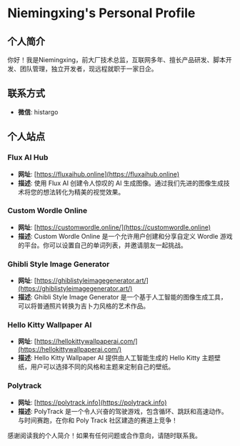 # Niemingxing's Personal Profile

## 个人简介

你好！我是Niemingxing，前大厂技术总监，互联网多年、擅长产品研发、脚本开发、团队管理，独立开发者，现远程就职于一家日企。

## 联系方式

- **微信**: histargo

## 个人站点

### Flux AI Hub
- **网址**: [https://fluxaihub.online](https://fluxaihub.online)
- **描述**: 使用 Flux AI 创建令人惊叹的 AI 生成图像。通过我们先进的图像生成技术将您的想法转化为精美的视觉效果。

### Custom Wordle Online
- **网址**: [https://customwordle.online/](https://customwordle.online)
- **描述**: Custom Wordle Online 是一个允许用户创建和分享自定义 Wordle 游戏的平台。你可以设置自己的单词列表，并邀请朋友一起挑战。

### Ghibli Style Image Generator
- **网址**: [https://ghiblistyleimagegenerator.art/](https://ghiblistyleimagegenerator.art/)
- **描述**: Ghibli Style Image Generator 是一个基于人工智能的图像生成工具，可以将普通照片转换为吉卜力风格的艺术作品。

### Hello Kitty Wallpaper AI
- **网址**: [https://hellokittywallpaperai.com/](https://hellokittywallpaperai.com/)
- **描述**: Hello Kitty Wallpaper AI 提供由人工智能生成的 Hello Kitty 主题壁纸，用户可以选择不同的风格和主题来定制自己的壁纸。

### Polytrack
- **网址**: [https://polytrack.info](https://polytrack.info)
- **描述**: PolyTrack 是一个令人兴奋的驾驶游戏，包含循环、跳跃和高速动作。与时间赛跑，在你和 Poly Track 社区建造的赛道上竞争！

感谢阅读我的个人简介！如果有任何问题或合作意向，请随时联系我。
